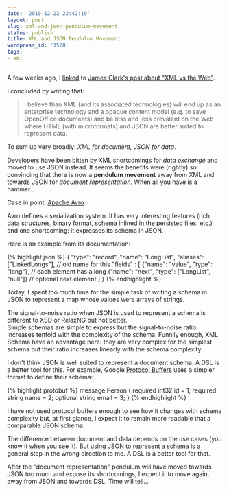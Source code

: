 ```yaml
---
date: '2010-12-22 22:42:19'
layout: post
slug: xml-and-json-pendulum-movement
status: publish
title: XML and JSON Pendulum Movement
wordpress_id: '1528'
tags:
- xml
---
```


A few weeks ago, I [linked][link] to [James Clark's post about "XML vs the Web"][clark].

I concluded by writing that:

> I believe than XML (and its associated technologies) will end up as an enterprise technology and a opaque content model (e.g. to save OpenOffice documents) and be less and less prevalent on the Web where HTML (with microformats) and JSON are better suited to represent data.

To sum up very broadly: _XML for document, JSON for data_.

Developers have been bitten by XML shortcomings for _data exchange_ and moved to use JSON instead.
It seems the benefits were (rightly) so convincing that there is now a __pendulum movement__ away from XML and towards JSON for _document representation_. When all you have is a hammer...

Case in point: [Apache Avro][avro].

Avro defines a serialization system. It has very interesting features (rich data structures, binary format, schema inlined in the persisted files, etc.) and one shortcoming: it expresses its schema in JSON.

Here is an example from its documentation:

{% highlight json %}
    {
      "type": "record", 
      "name": "LongList",
      "aliases": ["LinkedLongs"],                      // old name for this
      "fields" : [
        {"name": "value", "type": "long"},             // each element has a long
        {"name": "next", "type": ["LongList", "null"]} // optional next element
      ]
    }
{% endhighlight %}    

Today, I spent too much time for the simple task of writing a schema in JSON to represent a map whose values were arrays of strings.


The signal-to-noise ratio when JSON is used to represent a schema is different to XSD or RelaxNG but not better.  
Simple schemas are simple to express but the signal-to-noise ratio increases tenfold with the complexity of the schema. Funnily enough, XML Schema have an advantage here: they are very complex for the simplest schema but their ratio increases linearly with the schema complexity.

I don't think JSON is well suited to represent a document schema. A DSL is a better tool for this.
For example, Google [Protocol Buffers][protobuf] uses a simpler format to define their schema:

{% highlight protobuf %}
    message Person {
      required int32 id = 1;
      required string name = 2;
      optional string email = 3;
    }
{% endhighlight %}

I have not used protocol buffers enough to see how it changes with schema complexity but, at first glance, I expect it to remain more readable that a comparable JSON schema.

The difference between document and data depends on the use cases (you know it when you see it). But using JSON to represent a schema is a general step in the wrong direction to me. A DSL is a better tool for that.

 After the "document representation" pendulum will have moved towards JSON too much and expose its shortcomings, I expect it to move again, away from JSON and towards DSL. Time will tell...

[link]: http://jmesnil.net/weblog/2010/11/30/james-clark-xml-vs-the-web/
[clark]: http://blog.jclark.com/2010/11/xml-vs-web_24.html
[greogorio]: http://bitworking.org/news/2010/12/json-xml-web
[avro]: http://avro.apache.org
[protobuf]: http://code.google.com/p/protobuf/
